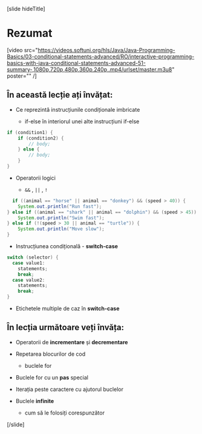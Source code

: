 [slide hideTitle]
# Rezumat

[video src="https://videos.softuni.org/hls/Java/Java-Programming-Basics/03-conditional-statements-advanced/RO/interactive-programming-basics-with-java-conditional-statements-advanced-51-summary-,1080p,720p,480p,360p,240p,.mp4/urlset/master.m3u8" poster="" /]

## În această lecție ați învățat: 

- Ce reprezintă instrucțiunile condiționale imbricate

  * if-else în interiorul unei alte instrucțiuni if-else

```java
if (condition1) {
    if (condition2) {
        // body; 
    } else {
        // body;
    }
}
```

- Operatorii logici  

  * `&&` , `||` , `!` 

  
``` java
  if ((animal == "horse" || animal == "donkey") && (speed > 40)) {
    System.out.println("Run fast");
} else if ((animal == "shark" || animal == "dolphin") && (speed > 45)) {
    System.out.println("Swim fast");
} else if (!(speed > 30 || animal == "turtle")) {
    System.out.println("Move slow");
}
```

- Instrucțiunea condițională - **switch-case**

 
```java
switch (selector) {
  case value1:
    statements;
    break;
  case value2:
    statements;
    break;
}
```
 * Etichetele multiple de caz în **switch-case**

## În lecția următoare veți învăța:

- Operatorii de **incrementare** și **decrementare** 

- Repetarea blocurilor de cod

  * buclele for

- Buclele for cu un **pas** special

- Iterația peste caractere cu ajutorul buclelor 

- Buclele **infinite** 

  * cum să le folosiți corespunzător


[/slide]
